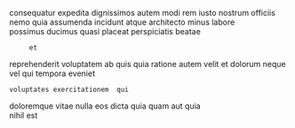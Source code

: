 <!--
title: Ergonomic even-keeled hierarchy
author: Meaghan
date: 2014-08-26-1100
link: 2014-08-26-1100-ergonomic-even-keeled-hierarchy
tags: [directive,Chrome,scope,Backbone]
-->

 consequatur   expedita dignissimos
autem  modi 
 rem iusto nostrum  officiis  
nemo quia assumenda incidunt  atque architecto
minus labore  
possimus   ducimus quasi  placeat perspiciatis  beatae
 	     et
reprehenderit voluptatem   ab  quis
quia ratione  autem  velit et
dolorum  neque   vel qui tempora eveniet 
 	voluptates exercitationem  qui  
 doloremque   vitae nulla eos
dicta   quia  quam aut quia  
nihil  est